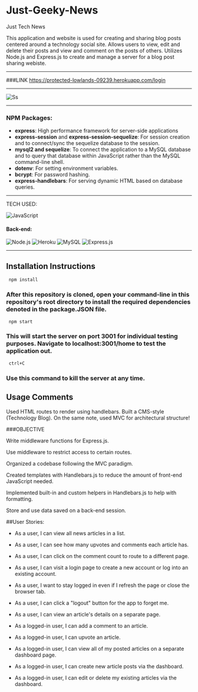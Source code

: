 # Just-Geeky-News
Just Tech News

This application and website is used for creating and sharing blog posts centered around a technology social site. Allows users to view, edit and delete their posts and view and comment on the posts of others. Utilizes Node.js and Express.js to create and manage a server for a blog post sharing webiste.

________________________________________________________________________________________________________________________________________________________________

###LINK
https://protected-lowlands-09239.herokuapp.com/login

_________________________________________________________________________________________________________________________________________________________________


 ![Ss](https://karltunmoreno.github.io/My-Portfolio/assets/images/Justgeekynewspic1.jpg)
 _________________________________________________________________________________________________________________________________________________________________



 ### NPM Packages:

 - **express**: High performance framework for server-side applications
 - **express-session** and **express-session-sequelize**: For session creation and to connect/sync the sequelize database to the session.
 - **mysql2 and sequelize**: To connect the application to a MySQL database and to query that database within JavaScript rather than the MySQL command-line shell.
 - **dotenv**: For setting environment variables.
 - **bcrypt**: For password hashing.
 - **express-handlebars**: For serving dynamic HTML based on database queries.

 ___________________________________________________________________________________________________________________________________________________________________

 TECH USED:

 ![JavaScript](https://img.shields.io/badge/-JavaScript-%23F7DF1C?style=flat-square&logo=javascript&logoColor=000000&color=d1b01f)

 #### Back-end:
  ![Node.js ](https://img.shields.io/badge/node.js-6DA55F?logo=node.js&logoColor=white&style=for-the-badge)
 ![Heroku](https://img.shields.io/badge/-Heroku-430098?style=flat-square&logo=heroku&logoColor=ffffff)
   ![MySQL](https://img.shields.io/badge/mysql-%2300f.svg?logo=mysql&logoColor=white&style=for-the-badge)
   ![Express.js](https://img.shields.io/badge/express.js-%23404d59.svg?logo=express&logoColor=%2361DAFB&style=for-the-badge)

 __________________________________________________________________________________________________________________________________________________________________

 ## Installation Instructions

     npm install

 ### After this repository is cloned, open your command-line in this repository's root directory to install the required dependencies denoted in the package.JSON file.

     npm start

 ### This will start the server on port 3001 for individual testing purposes. Navigate to localhost:3001/home to test the application out.

     ctrl+C

 ### Use this command to kill the server at any time.

 ## Usage Comments

 Used  HTML routes to render using handlebars. Built a CMS-style (Technology Blog).
 On the same note, used MVC for architectural structure! 
 
###OBJECTIVE

Write middleware functions for Express.js.

Use middleware to restrict access to certain routes.

Organized a codebase following the MVC paradigm.

Created templates with Handlebars.js to reduce the amount of front-end JavaScript needed.

Implemented built-in and custom helpers in Handlebars.js to help with formatting.

Store and use data saved on a back-end session.

##User Stories:

  * As a user, I can view all news articles in a list.

  * As a user, I can see how many upvotes and comments each article has.

  * As a user, I can click on the comment count to route to a different page.

  * As a user, I can visit a login page to create a new account or log into an existing account.

  * As a user, I want to stay logged in even if I refresh the page or close the browser tab.

  * As a user, I can click a "logout" button for the app to forget me.

  * As a user, I can view an article's details on a separate page.

  * As a logged-in user, I can add a comment to an article.

  * As a logged-in user, I can upvote an article.

  * As a logged-in user, I can view all of my posted articles on a separate dashboard page.

  * As a logged-in user, I can create new article posts via the dashboard.

  * As a logged-in user, I can edit or delete my existing articles via the dashboard.


